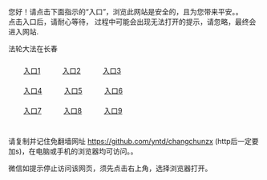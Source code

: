 您好！请点击下面指示的“入口”，浏览此网站是安全的，且为您带来平安。。 <br/>
点击入口后，请耐心等待， 过程中可能会出现无法打开的提示，请忽略，最终会进入网站. </br>

法轮大法在长春<br/>
<div style="padding:10px"><a style="margin:20px" target="_blank" href="https://dk4wz1zcxlo3s.cloudfront.net/2Qpsp?lizmtxhw" id="ccLink1" rel="nofollow">入口1</a> <a target="_blank" style="margin:20px" href="https://d172dcwaq5gueh.cloudfront.net/2Qpsp?ciasp" id="ccLink2" rel="nofollow">入口2</a> <a style="margin:20px" target="_blank" href="https://d32cvwgpa7n0ka.cloudfront.net/2Qpsp?xyxic" id="ccLink3" rel="nofollow">入口3</a></div>

<div style="padding:10px" ><a style="margin:20px" target="_blank" href="https://dk4wz1zcxlo3s.cloudfront.net/2Qpsp?lizmtxhw" id="ccLink4" rel="nofollow">入口4</a> <a style="margin:20px" href="https://d172dcwaq5gueh.cloudfront.net/2Qpsp?ciasp" target="_blank" id="ccLink5" rel="nofollow">入口5</a> <a style="margin:20px" href="https://d32cvwgpa7n0ka.cloudfront.net/2Qpsp?xyxic" target="_blank" id="ccLink6" rel="nofollow">入口6</a></div>

<div style="padding:10px"><a style="margin:20px" target="_blank" href="https://dk4wz1zcxlo3s.cloudfront.net/2Qpsp?lizmtxhw" id="ccLink7" rel="nofollow">入口7</a> <a style="margin:20px" href="https://d172dcwaq5gueh.cloudfront.net/2Qpsp?ciasp" target="_blank" id="ccLink8" rel="nofollow">入口8</a> <a style="margin:20px" target="_blank" href="https://d32cvwgpa7n0ka.cloudfront.net/2Qpsp?xyxic" id="ccLink9" rel="nofollow">入口9</a></div>

<br/>



请复制并记住免翻墙网址 https://github.com/yntd/changchunzx (http后一定要加s)，在电脑或手机的浏览器均可访问。。<br/>

微信如提示停止访问该网页，须先点击右上角，选择浏览器打开。
